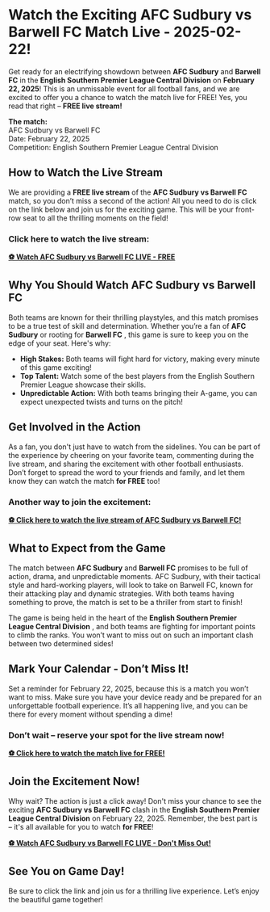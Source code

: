 # Watch the Exciting AFC Sudbury vs Barwell FC Match Live - 2025-02-22!

Get ready for an electrifying showdown between **AFC Sudbury** and **Barwell FC** in the **English Southern Premier League Central Division** on **February 22, 2025**! This is an unmissable event for all football fans, and we are excited to offer you a chance to watch the match live for FREE! Yes, you read that right – **FREE live stream!**

**The match:**  
AFC Sudbury vs Barwell FC  
Date: February 22, 2025  
Competition: English Southern Premier League Central Division

## How to Watch the Live Stream

We are providing a **FREE live stream** of the **AFC Sudbury vs Barwell FC** match, so you don’t miss a second of the action! All you need to do is click on the link below and join us for the exciting game. This will be your front-row seat to all the thrilling moments on the field!

### Click here to watch the live stream:

[**⚽ Watch AFC Sudbury vs Barwell FC LIVE - FREE**](https://tinyurl.com/livestreamfreeo?st=AFC+Sudbury+vs+Barwell+FC&si=gh)

## Why You Should Watch AFC Sudbury vs Barwell FC

Both teams are known for their thrilling playstyles, and this match promises to be a true test of skill and determination. Whether you’re a fan of **AFC Sudbury** or rooting for **Barwell FC** , this game is sure to keep you on the edge of your seat. Here's why:

- **High Stakes:** Both teams will fight hard for victory, making every minute of this game exciting!
- **Top Talent:** Watch some of the best players from the English Southern Premier League showcase their skills.
- **Unpredictable Action:** With both teams bringing their A-game, you can expect unexpected twists and turns on the pitch!

## Get Involved in the Action

As a fan, you don't just have to watch from the sidelines. You can be part of the experience by cheering on your favorite team, commenting during the live stream, and sharing the excitement with other football enthusiasts. Don’t forget to spread the word to your friends and family, and let them know they can watch the match **for FREE** too!

### Another way to join the excitement:

[**⚽ Click here to watch the live stream of AFC Sudbury vs Barwell FC!**](https://tinyurl.com/livestreamfreeo?st=AFC+Sudbury+vs+Barwell+FC&si=gh)

## What to Expect from the Game

The match between **AFC Sudbury** and **Barwell FC** promises to be full of action, drama, and unpredictable moments. AFC Sudbury, with their tactical style and hard-working players, will look to take on Barwell FC, known for their attacking play and dynamic strategies. With both teams having something to prove, the match is set to be a thriller from start to finish!

The game is being held in the heart of the **English Southern Premier League Central Division** , and both teams are fighting for important points to climb the ranks. You won’t want to miss out on such an important clash between two determined sides!

## Mark Your Calendar - Don’t Miss It!

Set a reminder for February 22, 2025, because this is a match you won’t want to miss. Make sure you have your device ready and be prepared for an unforgettable football experience. It’s all happening live, and you can be there for every moment without spending a dime!

### Don’t wait – reserve your spot for the live stream now!

[**⚽ Click here to watch the match live for FREE!**](https://tinyurl.com/livestreamfreeo?st=AFC+Sudbury+vs+Barwell+FC&si=gh)

## Join the Excitement Now!

Why wait? The action is just a click away! Don't miss your chance to see the exciting **AFC Sudbury vs Barwell FC** clash in the **English Southern Premier League Central Division** on February 22, 2025. Remember, the best part is – it's all available for you to watch **for FREE**!

[**⚽ Watch AFC Sudbury vs Barwell FC LIVE - Don't Miss Out!**](https://tinyurl.com/livestreamfreeo?st=AFC+Sudbury+vs+Barwell+FC&si=gh)

## See You on Game Day!

Be sure to click the link and join us for a thrilling live experience. Let’s enjoy the beautiful game together!
